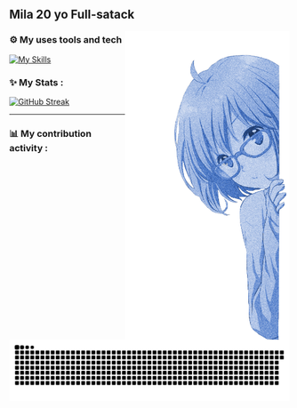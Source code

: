 Mila
20 yo
Full-satack                                                                          
---

<img height="555" src="img/girl.png" align=right>

### ⚙️ My uses tools and tech

[![My Skills](https://skillicons.dev/icons?i=js,html,css,scss,mysql,sqlite,php,go,vscode,figma,ai,ps&perline=4)](https://skillicons.dev)

### ✨ My Stats :

[![GitHub Streak](https://github-readme-streak-stats.herokuapp.com?user=Deoships&theme=tokyonight&hide_border=true&border_radius=0&card_width=950)](https://git.io/streak-stats)

---
### 📊 My contribution activity :
![GitHub Snake SVG](https://github.com/Deoships/Deoships/blob/output/github-contribution-grid-snake-dark.svg)
